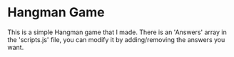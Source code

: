 # Hangman Game

This is a simple Hangman game that I made. There is an 'Answers' array in the 'scripts.js' file, you can modify it by adding/removing the answers you want.
